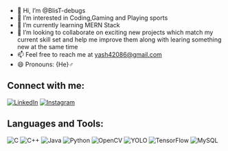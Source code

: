 - 👋 Hi, I’m @BlisT-debugs
- 👀 I’m interested in Coding,Gaming and Playing sports
- 🌱 I’m currently learning MERN Stack
- 💞️ I’m looking to collaborate on exciting new projects which match my current skill set and help me improve them along with learing something new at the same time
- 📫 Feel free to reach me at yash42086@gmail.com
- 😄 Pronouns: {He}♂️

## Connect with me:
[![LinkedIn](https://img.shields.io/badge/LinkedIn-0077B5?style=flat-square&logo=linkedin&logoColor=white)](https://www.linkedin.com/in/arpan-raj-944811219?utm_source=share&utm_campaign=share_via&utm_content=profile&utm_medium=android_app)
[![Instagram]([https://path-to-your-instagram-image](https://img.shields.io/badge/Instagram-E4405F?style=flat-square&logo=instagram&logoColor=white))](https://instagram.com/_.the_arpan._)

## Languages and Tools:

![C](https://img.shields.io/badge/C-A8B9CC?style=flat-square&logo=c&logoColor=white)
![C++](https://img.shields.io/badge/C++-00599C?style=flat-square&logo=c%2B%2B&logoColor=white)
![Java](https://img.shields.io/badge/Java-007396?style=flat-square&logo=java&logoColor=white)
![Python](https://img.shields.io/badge/Python-3776AB?style=flat-square&logo=python&logoColor=white)
![OpenCV](https://img.shields.io/badge/OpenCV-5C3EE8?style=flat-square&logo=opencv&logoColor=white)
![YOLO](https://img.shields.io/badge/YOLO-00FFFF?style=flat-square&logo=yolo&logoColor=white)
![TensorFlow](https://img.shields.io/badge/TensorFlow-FF6F00?style=flat-square&logo=tensorflow&logoColor=white)
![MySQL](https://img.shields.io/badge/MySQL-4479A1?style=flat-square&logo=mysql&logoColor=white)



<!---
BlisT-debugs/BlisT-debugs is a ✨ special ✨ repository because its `README.md` (this file) appears on your GitHub profile.
You can click the Preview link to take a look at your changes.
--->
